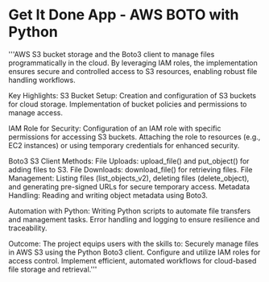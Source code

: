 ﻿# Get It Done App -  AWS BOTO with Python
'''AWS S3 bucket storage and the Boto3 client to manage files programmatically in the cloud. By leveraging IAM roles, the implementation ensures secure and controlled access to S3 resources, enabling robust file handling workflows.

Key Highlights:
S3 Bucket Setup:
Creation and configuration of S3 buckets for cloud storage.
Implementation of bucket policies and permissions to manage access.

IAM Role for Security:
Configuration of an IAM role with specific permissions for accessing S3 buckets.
Attaching the role to resources (e.g., EC2 instances) or using temporary credentials for enhanced security.

Boto3 S3 Client Methods:
File Uploads: upload_file() and put_object() for adding files to S3.
File Downloads: download_file() for retrieving files.
File Management: Listing files (list_objects_v2), deleting files (delete_object), and generating pre-signed URLs for secure temporary access.
Metadata Handling: Reading and writing object metadata using Boto3.

Automation with Python:
Writing Python scripts to automate file transfers and management tasks.
Error handling and logging to ensure resilience and traceability.

Outcome:
The project equips users with the skills to:
Securely manage files in AWS S3 using the Python Boto3 client.
Configure and utilize IAM roles for access control.
Implement efficient, automated workflows for cloud-based file storage and retrieval.'''
